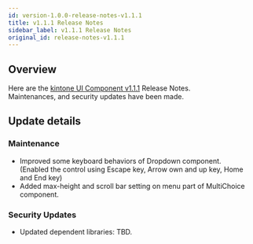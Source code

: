```yaml
---
id: version-1.0.0-release-notes-v1.1.1
title: v1.1.1 Release Notes
sidebar_label: v1.1.1 Release Notes
original_id: release-notes-v1.1.1
---
```


## Overview

Here are the [kintone UI Component v1.1.1](https://github.com/kintone-labs/kintone-ui-component/releases/tag/v1.1.1) Release Notes.<br>
Maintenances, and security updates have been made.

## Update details
### Maintenance
- Improved some keyboard behaviors of Dropdown component.<br>
  (Enabled the control using Escape key, Arrow own and up key, Home and End key)
- Added max-height and scroll bar setting on menu part of MultiChoice component.

### Security Updates
- Updated dependent libraries: TBD.
